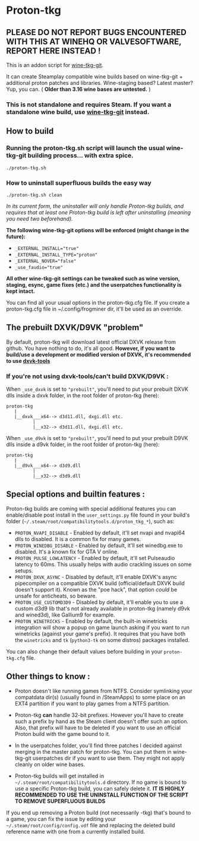 # Proton-tkg

## PLEASE DO NOT REPORT BUGS ENCOUNTERED WITH THIS AT WINEHQ OR VALVESOFTWARE, REPORT HERE INSTEAD !

This is an addon script for [wine-tkg-git](https://github.com/Tk-Glitch/PKGBUILDS/tree/master/wine-tkg-git).

It can create Steamplay compatible wine builds based on wine-tkg-git + additional proton patches and libraries. Wine-staging based? Latest master? Yup, you can.
( **Older than 3.16 wine bases are untested.** )

### This is not standalone and requires Steam. If you want a standalone wine build, use [wine-tkg-git](https://github.com/Tk-Glitch/PKGBUILDS/tree/master/wine-tkg-git) instead.

## How to build

### Running the proton-tkg.sh script will launch the usual wine-tkg-git building process... with extra spice.
```
./proton-tkg.sh
```

### How to uninstall superfluous builds the easy way
```
./proton-tkg.sh clean
```
*In its current form, the uninstaller will only handle Proton-tkg builds, and requires that at least one Proton-tkg build is left after uninstalling (meaning you need two beforehand).*


**The following wine-tkg-git options will be enforced (might change in the future):**
- `_EXTERNAL_INSTALL="true"`
- `_EXTERNAL_INSTALL_TYPE="proton"`
- `_EXTERNAL_NOVER="false"`
- `_use_faudio="true"`

**All other wine-tkg-git settings can be tweaked such as wine version, staging, esync, game fixes (etc.) and the userpatches functionality is kept intact.**

You can find all your usual options in the proton-tkg.cfg file. If you create a proton-tkg.cfg file in ~/.config/frogminer dir, it'll be used as an override.

## The prebuilt DXVK/D9VK "problem"

By default, proton-tkg will download latest official DXVK release from github. You have nothing to do, it's all good. **However, if you want to build/use a development or modified version of DXVK, it's recommended to use [dxvk-tools](https://github.com/Tk-Glitch/PKGBUILDS/tree/master/dxvk-tools)**

### If you're not using dxvk-tools/can't build DXVK/D9VK :

When `_use_dxvk` is set to `"prebuilt"`, you'll need to put your prebuilt DXVK dlls inside a dxvk folder, in the root folder of proton-tkg (here):
```
proton-tkg
   |
   |__dxvk___x64--> d3d11.dll, dxgi.dll etc.
          |
          |__x32--> d3d11.dll, dxgi.dll etc.
```

When `_use_d9vk` is set to `"prebuilt"`, you'll need to put your prebuilt D9VK dlls inside a d9vk folder, in the root folder of proton-tkg (here):
```
proton-tkg
   |
   |__d9vk___x64--> d3d9.dll
          |
          |__x32--> d3d9.dll
```

## Special options and builtin features :

Proton-tkg builds are coming with special additional features you can enable/disable post install in the `user_settings.py` file found in your build's folder (`~/.steam/root/compatibilitytools.d/proton_tkg_*`), such as:
- `PROTON_NVAPI_DISABLE` - Enabled by default, it'll set nvapi and nvapi64 dlls to disabled. It is a common fix for many games.
- `PROTON_WINEDBG_DISABLE` - Enabled by default, it'll set winedbg.exe to disabled. It's a known fix for GTA V online.
- `PROTON_PULSE_LOWLATENCY` - Enabled by default, it'll set Pulseaudio latency to 60ms. This usually helps with audio crackling issues on some setups.
- `PROTON_DXVK_ASYNC` - Disabled by default, it'll enable DXVK's async pipecompiler on a compatible DXVK build (official/default DXVK build doesn't support it). Known as the "poe hack", that option *could* be unsafe for anticheats, so beware.
- `PROTON_USE_CUSTOMD3D9` - Disabled by default, it'll enable you to use a custom d3d9 lib that's not already available in proton-tkg (namely d9vk and wined3d), like Gallium9 for example.
- `PROTON_WINETRICKS` - Enabled by default, the built-in winetricks integration will show a popup on game launch asking if you want to run winetricks (against your game's prefix). It requires that you have both the `winetricks` and `tk` (`python3-tk` on some distros) packages installed.

You can also change their default values before building in your `proton-tkg.cfg` file.


## Other things to know :

- Proton doesn't like running games from NTFS. Consider symlinking your compatdata dir(s) (usually found in /SteamApps) to some place on an EXT4 partition if you want to play games from a NTFS partition.

- Proton-tkg **can** handle 32-bit prefixes. However you'll have to create such a prefix by hand as the Steam client doesn't offer such an option. Also, that prefix will have to be deleted if you want to use an official Proton build with the game bound to it.

- In the userpatches folder, you'll find three patches I decided against merging in the master patch for proton-tkg. You can put them in wine-tkg-git userpatches dir if you want to use them. They might not apply cleanly on older wine bases.

- Proton-tkg builds will get installed in `~/.steam/root/compatibilitytools.d` directory. If no game is bound to use a specific Proton-tkg build, you can safely delete it. **IT IS HIGHLY RECOMMENDED TO USE THE UNINSTALL FUNCTION OF THE SCRIPT TO REMOVE SUPERFLUOUS BUILDS**

If you end up removing a Proton build (not necessarily -tkg) that's bound to a game, you can fix the issue by editing your `~/.steam/root/config/config.vdf` file and replacing the deleted build reference name with one from a currently installed build.
